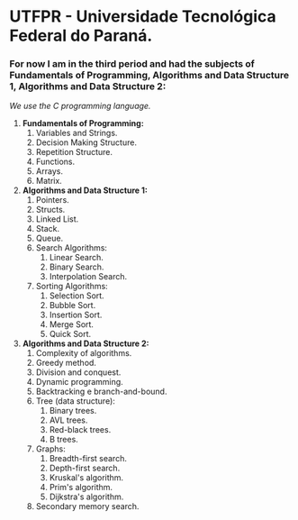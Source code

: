 # UTFPR - Universidade Tecnológica Federal do Paraná.
### For now I am in the third period and had the subjects of Fundamentals of Programming, Algorithms and Data Structure 1, Algorithms and Data Structure 2:
*We use the C programming language.*

1. **Fundamentals of Programming:**
   1. Variables and Strings.
   1. Decision Making Structure.
   1. Repetition Structure.
   1. Functions.
   1. Arrays.
   1. Matrix.
1. **Algorithms and Data Structure 1:**
   1. Pointers.
   1. Structs.
   1. Linked List.
   1. Stack.
   1. Queue.
   1. Search Algorithms:
       1. Linear Search.
       1. Binary Search.
       1. Interpolation Search.
   1. Sorting Algorithms:
      1. Selection Sort.
      1. Bubble Sort.
      1. Insertion Sort.
      1. Merge Sort.
      1. Quick Sort.
1. **Algorithms and Data Structure 2:**
   1. Complexity of algorithms.
   2. Greedy method.
   3. Division and conquest.
   4. Dynamic programming.
   5. Backtracking e branch-and-bound.
   6. Tree (data structure):
      1. Binary trees.
      2. AVL trees.
      3. Red-black trees.
      4. B trees.
   7. Graphs:
      1. Breadth-first search.
      2. Depth-first search.
      3. Kruskal's algorithm.
      4. Prim's algorithm.
      5. Dijkstra's algorithm.
   8. Secondary memory search.
